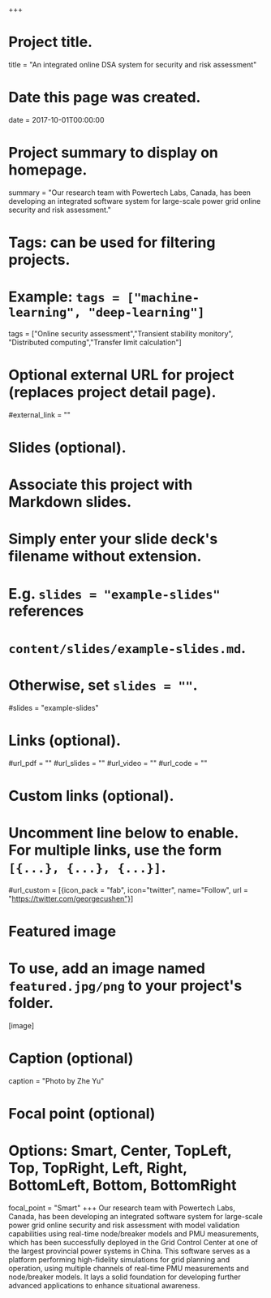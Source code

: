 +++
# Project title.
title = "An integrated online DSA system for security and risk assessment"

# Date this page was created.
date = 2017-10-01T00:00:00

# Project summary to display on homepage.
summary = "Our research team with Powertech Labs, Canada, has been developing an integrated software system for large-scale power grid online security and risk assessment."

# Tags: can be used for filtering projects.
# Example: `tags = ["machine-learning", "deep-learning"]`
tags = ["Online security assessment","Transient stability monitory", "Distributed computing","Transfer limit calculation"]

# Optional external URL for project (replaces project detail page).
#external_link = ""

# Slides (optional).
#   Associate this project with Markdown slides.
#   Simply enter your slide deck's filename without extension.
#   E.g. `slides = "example-slides"` references 
#   `content/slides/example-slides.md`.
#   Otherwise, set `slides = ""`.
#slides = "example-slides"

# Links (optional).
#url_pdf = ""
#url_slides = ""
#url_video = ""
#url_code = ""

# Custom links (optional).
#   Uncomment line below to enable. For multiple links, use the form `[{...}, {...}, {...}]`.
#url_custom = [{icon_pack = "fab", icon="twitter", name="Follow", url = "https://twitter.com/georgecushen"}]

# Featured image
# To use, add an image named `featured.jpg/png` to your project's folder. 
[image]
  # Caption (optional)
  caption = "Photo by Zhe Yu"
  
  # Focal point (optional)
  # Options: Smart, Center, TopLeft, Top, TopRight, Left, Right, BottomLeft, Bottom, BottomRight
  focal_point = "Smart"
+++
Our research team with Powertech Labs, Canada, has been developing an integrated software system for large-scale power grid online security and risk assessment with model validation capabilities using real-time node/breaker models and PMU measurements, which has been successfully deployed in the Grid Control Center at one of the largest provincial power systems in China. This software serves as a platform performing high-fidelity simulations for grid planning and operation, using multiple channels of real-time PMU measurements and node/breaker models. It lays a solid foundation for developing further advanced applications to enhance situational awareness.

